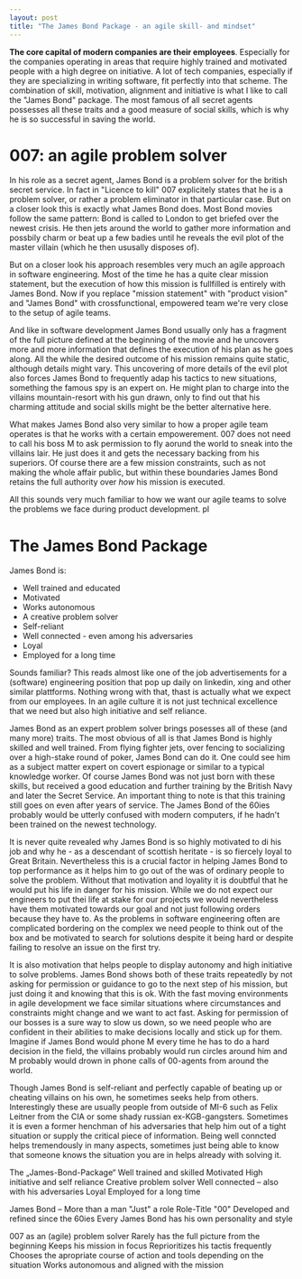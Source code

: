 ```yaml
---
layout: post
title: "The James Bond Package - an agile skill- and mindset"
---
```


**The core capital of modern companies are their employees**. Especially for the companies operating in areas that require highly trained and motivated people with a high degree on initiative. A lot of tech companies, especially if they are specializing in writing software, fit perfectly into that scheme. The combination of skill, motivation, alignment and initiative is what I like to call the "James Bond" package. The most famous of all secret agents possesses all these traits and a good measure of social skills, which is why he is so successful in saving the world. 

# 007: an agile problem solver

In his role as a secret agent, James Bond is a problem solver for the british secret service. In fact in "Licence to kill" 007 explicitely states that he is a problem solver, or rather a problem eliminator in that particular case. But on a closer look this is exactly what James Bond does. Most Bond movies follow the same pattern: Bond is called to London to get briefed over the newest crisis. He then jets around the world to gather more information and possbily charm or beat up a few badies until he reveals the evil plot of the master villain (which he then ususally disposes of). 

But on a closer look his approach resembles very much an agile approach in software engineering. Most of the time he has a quite clear mission statement, but the execution of how this mission is fullfilled is entirely with James Bond. Now if you replace "mission statement" with "product vision" and "James Bond" with crossfunctional, empowered team we're very close to the setup of agile teams. 

And like in software development James Bond usually only has a fragment of the full picture defined at the beginning of the movie and he uncovers more and more information that defines the execution of his plan as he goes along. All the while the desired outcome of his mission remains quite static, although details might vary. This uncovering of more details of the evil plot also forces James Bond to frequently adap his tactics to new situations, something the famous spy is an expert on. He might plan to charge into the villains mountain-resort with his gun drawn, only to find out that his charming attitude and social skills might be the better alternative here. 

What makes James Bond also very similar to how a proper agile team operates is that he works with a certain empowerement. 007 does not need to call his boss M to ask permission to fly aorund the world to sneak into the villains lair. He just does it and gets the necessary backing from his superiors. Of course there are a few mission constraints, such as not making the whole affair public, but within these boundaries James Bond retains the full authority over *how* his mission is executed. 

All this sounds very much familiar to how we want our agile teams to solve the problems we face during product development. pl

# The James Bond Package

James Bond is: 
 * Well trained and educated
 * Motivated
 * Works autonomous
 * A creative problem solver 
 * Self-reliant
 * Well connected - even among his adversaries
 * Loyal
 * Employed for a long time

Sounds familiar? This reads almost like one of the job advertisements for a (software) engineering position that pop up daily on linkedin, xing and other similar plattforms. Nothing wrong with that, thast is actually what we expect from our employees. In an agile culture it is not just technical excellence that we need but also high initiative and self reliance. 

James Bond as an expert problem solver brings posesses all of these (and many more) traits. The most obvious of all is that James Bond is highly skilled and well trained. From flying fighter jets, over fencing to socializing over a high-stake round of poker, James Bond can do it. One could see him as a subject matter expert on covert espionage or similar to a typical knowledge worker. Of course James Bond was not just born with these skills, but received a good education and further training by the British Navy and later the Secret Service. An important thing to note is that this training still goes on even after years of service. The James Bond of the 60ies probably would be utterly confused with modern computers, if he hadn't been trained on the newest technology.

It is never quite revealed why James Bond is so highly motivated to di his job and why he - as a descendant of scottish heritate - is so fiercely loyal to Great Britain. Nevertheless this is a crucial factor in helping James Bond to top performance as it helps him to go out of the was of ordinary people to solve the problem. Without that motivation and loyality it is doubtful that he would put his life in danger for his mission. While we do not expect our engineers to put thei life at stake for our projects we would nevertheless have them motivated towards our goal and not just following orders because they have to. As the problems in software engineering often are complicated bordering on the complex we need people to think out of the box and be motivated to search for solutions despite it being hard or despite failing to resolve an issue on the first try. 

It is also motivation that helps people to display autonomy and high initiative to solve problems. James Bond shows both of these traits repeatedly by not asking for permission or guidance to go to the next step of his mission, but just doing it and knowing that this is ok. With the fast moving environments in agile development we face similar situations where circumstances and constraints might change and we want to act fast. Asking for permission of our bosses is a sure way to slow us down, so we need people who are confident in their abilities to make decisions locally and stick up for them. Imagine if James Bond would phone M every time he has to do a hard decision in the field, the villains probably would run circles around him and M probably would drown in phone calls of 00-agents from around the world. 

Though James Bond is self-reliant and perfectly capable of beating up or cheating villains on his own, he sometimes seeks help from others. Interestingly these are usually people from outside of MI-6 such as Felix Leitner from the CIA or some shady russian ex-KGB-gangsters. Sometimes it is even a former henchman of his adversaries that help him out of a tight situation or supply the critical piece of information. Being well conncted helps tremendously in many aspects, sometimes just being able to know that someone knows the situation you are in helps already with solving it. 
 

The „James-Bond-Package“
Well trained and skilled
Motivated
High initiative and self reliance
Creative problem solver
Well connected – also with his adversaries
Loyal 
Employed for a long time


James Bond – More than a man
"Just" a role
Role-Title "00" 
Developed and refined since the 60ies 
Every James Bond has his own personality and style



007 as an (agile) problem solver
Rarely has the full picture from the beginning
Keeps his mission in focus
Reprioritizes his tactis frequently
Chooses the apropriate course of action and tools depending on the situation 
Works autonomous and aligned with the mission
